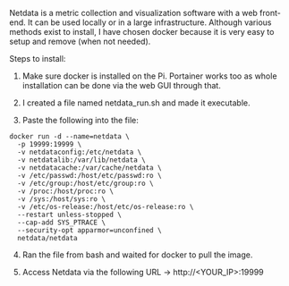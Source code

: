 Netdata is a metric collection and visualization software with a web front-end. It can be used locally or in a large infrastructure. 
Although various methods exist to install, I have chosen docker because it is very easy to setup and remove (when not needed). 

Steps to install:

1. Make sure docker is installed on the Pi. Portainer works too as whole installation can be done via the web GUI through that.

2. I created a file named netdata_run.sh and made it executable.

3. Paste the following into the file:
```
docker run -d --name=netdata \
  -p 19999:19999 \
  -v netdataconfig:/etc/netdata \
  -v netdatalib:/var/lib/netdata \
  -v netdatacache:/var/cache/netdata \
  -v /etc/passwd:/host/etc/passwd:ro \
  -v /etc/group:/host/etc/group:ro \
  -v /proc:/host/proc:ro \
  -v /sys:/host/sys:ro \
  -v /etc/os-release:/host/etc/os-release:ro \
  --restart unless-stopped \
  --cap-add SYS_PTRACE \
  --security-opt apparmor=unconfined \
  netdata/netdata
```
4. Ran the file from bash and waited for docker to pull the image.

5. Access Netdata via the following URL -> http://<YOUR_IP>:19999
